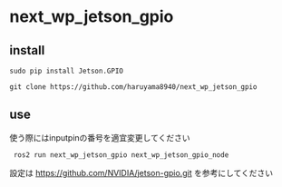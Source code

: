 # next_wp_jetson_gpio

## install 
```
sudo pip install Jetson.GPIO
```
```
git clone https://github.com/haruyama8940/next_wp_jetson_gpio
```
## use
使う際にはinputpinの番号を適宜変更してください
```
 ros2 run next_wp_jetson_gpio next_wp_jetson_gpio_node
```
設定は
https://github.com/NVIDIA/jetson-gpio.git
を参考にしてください
